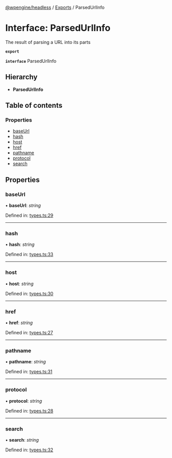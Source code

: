 [@wpengine/headless](../README.md) / [Exports](../modules.md) / ParsedUrlInfo

# Interface: ParsedUrlInfo

The result of parsing a URL into its parts

**`export`** 

**`interface`** ParsedUrlInfo

## Hierarchy

* **ParsedUrlInfo**

## Table of contents

### Properties

- [baseUrl](parsedurlinfo.md#baseurl)
- [hash](parsedurlinfo.md#hash)
- [host](parsedurlinfo.md#host)
- [href](parsedurlinfo.md#href)
- [pathname](parsedurlinfo.md#pathname)
- [protocol](parsedurlinfo.md#protocol)
- [search](parsedurlinfo.md#search)

## Properties

### baseUrl

• **baseUrl**: *string*

Defined in: [types.ts:29](https://github.com/wpengine/headless-framework/blob/9e3ac37/packages/headless/src/types.ts#L29)

___

### hash

• **hash**: *string*

Defined in: [types.ts:33](https://github.com/wpengine/headless-framework/blob/9e3ac37/packages/headless/src/types.ts#L33)

___

### host

• **host**: *string*

Defined in: [types.ts:30](https://github.com/wpengine/headless-framework/blob/9e3ac37/packages/headless/src/types.ts#L30)

___

### href

• **href**: *string*

Defined in: [types.ts:27](https://github.com/wpengine/headless-framework/blob/9e3ac37/packages/headless/src/types.ts#L27)

___

### pathname

• **pathname**: *string*

Defined in: [types.ts:31](https://github.com/wpengine/headless-framework/blob/9e3ac37/packages/headless/src/types.ts#L31)

___

### protocol

• **protocol**: *string*

Defined in: [types.ts:28](https://github.com/wpengine/headless-framework/blob/9e3ac37/packages/headless/src/types.ts#L28)

___

### search

• **search**: *string*

Defined in: [types.ts:32](https://github.com/wpengine/headless-framework/blob/9e3ac37/packages/headless/src/types.ts#L32)
